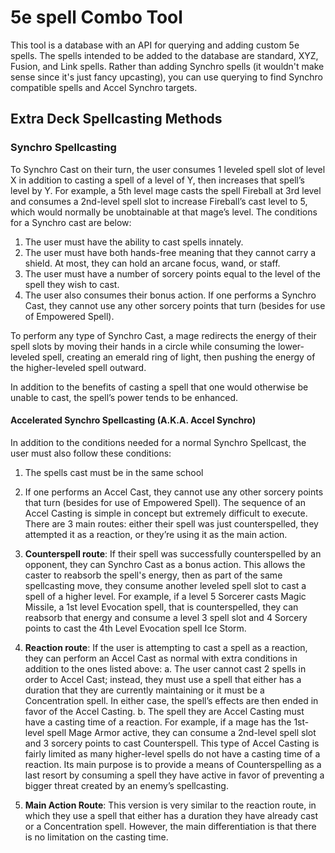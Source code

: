 # 5e spell Combo Tool
This tool is a database with an API for querying and adding custom 5e spells. The spells intended to be added to the database are standard, XYZ, Fusion, and Link spells. Rather than adding Synchro spells (it wouldn't make sense since it's just fancy upcasting), you can use querying to find Synchro compatible spells and Accel Synchro targets.

## Extra Deck Spellcasting Methods

### Synchro Spellcasting

To Synchro Cast on their turn, the user consumes 1 leveled spell slot of level X in addition to casting a spell of a level of Y, then increases that spell’s level by Y. For example, a 5th level mage casts the spell Fireball at 3rd level and consumes a 2nd-level spell slot to increase Fireball’s cast level to 5, which would normally be unobtainable at that mage’s level. The conditions for a Synchro cast are below:
1. The user must have the ability to cast spells innately.
2. The user must have both hands-free meaning that they cannot carry a shield. At most, they can hold an arcane focus, wand, or staff.
3. The user must have a number of sorcery points equal to the level of the spell they wish to cast.
4. The user also consumes their bonus action.
If one performs a Synchro Cast, they cannot use any other sorcery points that turn (besides for use of Empowered Spell).

To perform any type of Synchro Cast, a mage redirects the energy of their spell slots by moving their hands in a circle while consuming the lower-leveled spell, creating an emerald ring of light, then pushing the energy of the higher-leveled spell outward.

In addition to the benefits of casting a spell that one would otherwise be unable to cast, the spell’s power tends to be enhanced.
#### Accelerated Synchro Spellcasting (A.K.A. Accel Synchro)
In addition to the conditions needed for a normal Synchro Spellcast, the user must also follow these conditions:
1. The spells cast must be in the same school
2. If one performs an Accel Cast, they cannot use any other sorcery points that turn (besides for use of Empowered Spell).
The sequence of an Accel Casting is simple in concept but extremely difficult to execute. There are 3 main routes: either their spell was just counterspelled, they attempted it as a reaction, or they’re using it as the main action.

1. __**Counterspell route**__: If their spell was successfully counterspelled by an opponent, they can Synchro Cast as a bonus action. This allows the caster to reabsorb the spell's energy, then as part of the same spellcasting move, they consume another leveled spell slot to cast a spell of a higher level. For example, if a level 5 Sorcerer casts Magic Missile, a 1st level Evocation spell, that is counterspelled, they can reabsorb that energy and consume a level 3 spell slot and 4 Sorcery points to cast the 4th Level Evocation spell Ice Storm.
2. __**Reaction route**__: If the user is attempting to cast a spell as a reaction, they can perform an Accel Cast as normal with extra conditions in addition to the ones listed above:
  a. The user cannot cast 2 spells in order to Accel Cast; instead, they must use a spell that either has a duration that they are currently maintaining or it must be a Concentration spell. In either case, the spell’s effects are then ended in favor of the Accel Casting.
  b. The spell they are Accel Casting must have a casting time of a reaction.
For example, if a mage has the 1st-level spell Mage Armor active, they can consume a 2nd-level spell slot and 3 sorcery points to cast Counterspell. This type of Accel Casting is fairly limited as many higher-level spells do not have a casting time of a reaction. Its main purpose is to provide a means of Counterspelling as a last resort by consuming a spell they have active in favor of preventing a bigger threat created by an enemy’s spellcasting.
3. __**Main Action Route**__: This version is very similar to the reaction route, in which they use a spell that either has a duration they have already cast or a Concentration spell. However, the main differentiation is that there is no limitation on the casting time.

